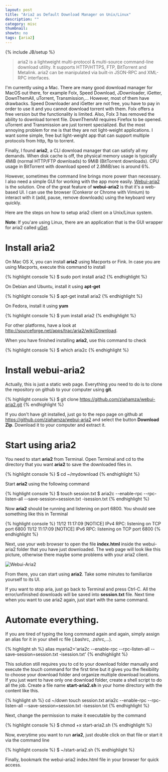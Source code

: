 ```yaml
---
layout: post
title: "Aria2 as Default Download Manager on Unix/Linux"
description: ""
category: misc
thumbnail: 
showtn: no
tags: [aria2]
---
```

{% include JB/setup %}

> aria2 is a lightweight multi-protocol & multi-source command-line download
> utility. It supports HTTP/HTTPS, FTP, BitTorrent and Metalink. aria2 can be
> manipulated via built-in JSON-RPC and XML-RPC interfaces.

I'm currently using a Mac. There are many good download manager for MacOS out
there, for example Folx, Speed Download, JDownloader, iGetter, DownThemAll,
uTorrent, Transmission,...
However, most
of them have drawbacks. Speed Downloader and iGetter are not free, you
have to pay in order to use it and you cannot download torrent with them. Folx
offers a free version but the
functionality is limited. Also, Folx 3 has removed the ability to download
torrent file. DownThemAll requires Firefox to be opened. uTorrent and
Transmission are just torrent specialized. But the most annoying problem for me
is that they are not light-weight applications. I want some simple, free
but light-weight app that can support multiple protocols from http, ftp to
torrent.

Finally, I found **aria2**, a CLI download manager that can satisfy all
my demands. When disk cache is off, the physical memory usage is typically 4MiB
(normal HTTP/FTP downloads) to 9MiB (BitTorrent downloads). CPU usage in
BitTorrent with download speed of 2.8MiB/sec is around 6%.

However, sometimes the
command line brings more power than necessary. I
also need a simple GUI for working with the app more easily.
[Webui-aria2](https://github.com/ziahamza/webui-aria2) is the solution. One of
the great feature of **webui-aria2** is that it's a web-based UI. I can use the
browser (Conkeror or Chrome with Vimium) to interact with it (add, pause, remove
downloads) using the keyboard very quickly.

Here are the steps on how to setup aria2 client on a Unix/Linux system.

**Note**: If you'are using Linux, there are an application that is the GUI
wrapper for aria2 called [uGet](http://ugetdm.com/).

<!-- more -->

# Install aria2

On Mac OS X, you can install **aria2** using Macports or Fink. In case you are
using Macports, execute this command to install

{% highlight console %}
$ sudo port install aria2
{% endhighlight %}

On Debian and Ubuntu, install it using **apt-get**

{% highlight console %}
$ apt-get install aria2
{% endhighlight %}

On Fedora, install it using **yum**

{% highlight console %}
$ yum install aria2
{% endhighlight %}

For other platforms, have a look at
<http://sourceforge.net/apps/trac/aria2/wiki/Download>.

When you have finished installing **aria2**, use this command to check

{% highlight console %}
$ which aria2c
{% endhighlight %}

# Install webui-aria2

Actually, this is just a static web page. Everything you need to do is to clone
the repository on github to your computer using **git**.

{% highlight console %}
$ git clone https://github.com/ziahamza/webui-aria2.git
{% endhighlight %}

If you don't have git installed, just go to the repo page on github at
<https://github.com/ziahamza/webui-aria2> and select the button
**Download Zip**. Download it to your computer and extract it.

# Start using aria2

You need to start **aria2** from Terminal. Open Terminal and cd to the directory
that you want **aria2** to save the downloaded files in.

{% highlight console %}
$ cd ~/mydownload
{% endhighlight %}

Start **aria2** using the following command

{% highlight console %}
$ touch session.txt
$ aria2c --enable-rpc --rpc-listen-all --save-session=session.txt -isession.txt
{% endhighlight %}

Now **aria2** should be running and listening on port 6800. You should see
something like this in Terminal

{% highlight console %}
11/12 11:17:09 [NOTICE] IPv4 RPC: listening on TCP port 6800
11/12 11:17:09 [NOTICE] IPv6 RPC: listening on TCP port 6800
{% endhighlight %}

Next, use your web browser to open the file **index.html** inside the
webui-aria2 folder that you have just downloaded. The web page will look like
this picture, otherwise there maybe some problems with your aria2 client.

![Webui-Aria2]({{BASE_PATH}}/files/2013-11-12-aria2-as-default-download-manager/aria2.png)


From there, you can start using **aria2**. Take some minutes to familiarize
yourself to its UI.

If you want to stop aria, just go back to Terminal and press Ctrl-C. All the
error/unfinished downloads will be saved into **session.txt** file. Next time
when you want to use aria2 again, just start with the same command.

# Automate everything.

If you are tired of typing the long command again and again, simply assign an
alias for it in your shell rc file (.bashrc, .zshrc,...).

{% highlight sh %}
alias myaria2='aria2c --enable-rpc --rpc-listen-all --save-session=session.txt -isession.txt'
{% endhighlight %}

This solution still requires you to cd to your download folder manually and
execute the *touch* command for the first time but it gives you the flexibility
to choose your download folder and organize multiple download locations. If you
just want to have only one download folder, create a shell script to do all the
job. Create a file name **start-aria2.sh** in your home directory with the content
like this.

{% highlight sh %}
cd ~/down
touch session.txt
aria2c --enable-rpc --rpc-listen-all --save-session=session.txt -isession.txt
{% endhighlight %}

Next, change the permission to make it executable by the command

{% highlight console %}
$ chmod +x start-aria2.sh
{% endhighlight %}

Now, everytime you want to run **aria2**, just double click on that file or
start it via the command line

{% highlight console %}
$ ~/start-aria2.sh
{% endhighlight %}

Finally, bookmark the webui-aria2 index.html file in your browser for quick
access.
